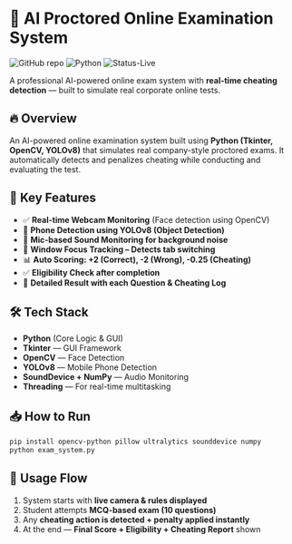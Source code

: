 # 🎯 AI Proctored Online Examination System

![GitHub repo](https://img.shields.io/badge/AI%20Proctoring-Active-blue)  ![Python](https://img.shields.io/badge/Python-3.8%2B-green)  ![Status-Live](https://img.shields.io/badge/Status-Ready%20to%20Use-success)

A professional AI-powered online exam system with **real-time cheating detection** — built to simulate real corporate online tests.

## 🔥 Overview

An AI-powered online examination system built using **Python (Tkinter, OpenCV, YOLOv8)** that simulates real company-style proctored exams. It automatically detects and penalizes cheating while conducting and evaluating the test.

## 🚀 Key Features

* ✅ **Real-time Webcam Monitoring** (Face detection using OpenCV)
* 📵 **Phone Detection using YOLOv8 (Object Detection)**
* 🎤 **Mic-based Sound Monitoring for background noise**
* 🔄 **Window Focus Tracking – Detects tab switching**
* 📊 **Auto Scoring: +2 (Correct), -2 (Wrong), -0.25 (Cheating)**
* ✅ **Eligibility Check after completion**
* 📄 **Detailed Result with each Question & Cheating Log**

## 🛠️ Tech Stack

* **Python** (Core Logic & GUI)
* **Tkinter** — GUI Framework
* **OpenCV** — Face Detection
* **YOLOv8** — Mobile Phone Detection
* **SoundDevice + NumPy** — Audio Monitoring
* **Threading** — For real-time multitasking

## 📥 How to Run

```bash
pip install opencv-python pillow ultralytics sounddevice numpy
python exam_system.py
```

## 📌 Usage Flow

1. System starts with **live camera & rules displayed**
2. Student attempts **MCQ-based exam (10 questions)**
3. Any **cheating action is detected + penalty applied instantly**
4. At the end — **Final Score + Eligibility + Cheating Report** shown
